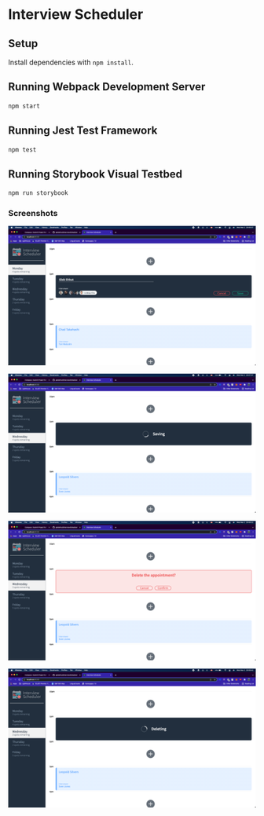 # Interview Scheduler

## Setup

Install dependencies with `npm install`.

## Running Webpack Development Server

```sh
npm start
```

## Running Jest Test Framework

```sh
npm test
```

## Running Storybook Visual Testbed

```sh
npm run storybook
```

### Screenshots

!["Editing"](https://github.com/glebshkut/InterviewScheduler/blob/master/docs/Editing.png)

!["Saving"](https://github.com/glebshkut/InterviewScheduler/blob/master/docs/Saving.png)

!["Delete Confirm"](https://github.com/glebshkut/InterviewScheduler/blob/master/docs/Delete%20Confirm.png)

!["Deleting"](https://github.com/glebshkut/InterviewScheduler/blob/master/docs/Deleting.png)
